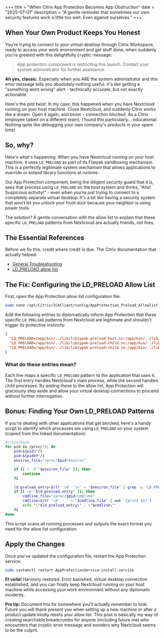 +++
title = "When Citrix App Protection Becomes App Obstruction"
date = "2025-07-01"
description = "A gentle reminder that sometimes our own security features work a little too well. Even against ourselves."
+++

## When Your Own Product Keeps You Honest

You're trying to connect to your virtual desktop through Citrix Workspace, ready to access your work environment and get stuff done, when suddenly you're greeted with this delightfully cryptic message:

> App protection component is restricting this launch. Contact your system administrator for further assistance.

**Ah yes, classic.** Especially when you ARE the system administrator and this error message tells you absolutely nothing useful. It's like getting a "something went wrong" alert - technically accurate, but not exactly actionable.

Here's the plot twist: In my case, this happened when you have Nextcloud running on your host machine. Close Nextcloud, and suddenly Citrix works like a dream. Open it again, and boom - connection blocked. As a Citrix employee (albeit on a different team), I found this particularly... educational. Nothing quite like debugging your own company's products in your spare time!

## So, why?

Here's what's happening: When you have Nextcloud running on your host machine, it uses `LD_PRELOAD` as part of its Flatpak sandboxing mechanism. This is a perfectly legitimate system mechanism that allows applications to override or extend library functions at runtime.

Our App Protection component, being the diligent security guard that it is, sees that process using `LD_PRELOAD` on the host system and thinks, "Aha! Suspicious activity!" - even when you're just trying to connect to a completely separate virtual desktop. It's a bit like having a security system that won't let you unlock your front door because your neighbor is using power tools.

The solution? A gentle conversation with the allow list to explain that these specific `LD_PRELOAD` patterns from Nextcloud are actually friends, not foes.

## The Essential References

Before we fix this, credit where credit is due. The Citrix documentation that actually helped:

- [General Troubleshooting](https://docs.citrix.com/en-us/citrix-workspace-app/app-protection/troubleshoot/generic-troubleshooting-scenarios.html)
- [LD_PRELOAD allow list](https://docs.citrix.com/en-us/citrix-workspace-app/app-protection/configure/configure-allowlist-for-ld-preload)

## The Fix: Configuring the LD_PRELOAD Allow List

First, open the App Protection allow list configuration file:

```bash
sudo nano /opt/Citrix/ICAClient/config/AppProtection_Preload_Allowlist.json
```

Add the following entries to diplomatically inform App Protection that these specific `LD_PRELOAD` patterns from Nextcloud are legitimate and shouldn't trigger its protective instincts:

```json
{
  "LD_PRELOAD=/app/bin/../lib/libzypak-preload-host.so:/app/bin/../lib/libzypak-preload-host-spawn-strategy.so:/app/bin/../lib/libzypak-preload-host-spawn-strategy-close.so" : "Nextcloud",
  "LD_PRELOAD=/app/bin/../lib/libzypak-preload-child.so:/app/bin/../lib/libzypak-preload-child-spawn-strategy.so" : "/app/lib/com.nextcloud.talk/Nextcloud",
  "LD_PRELOAD=/app/bin/../lib/libzypak-preload-child.so:/app/bin/../lib/libzypak-preload-child-spawn-strategy.so" : "/app/lib/com.nextcloud.talk/Nextcloud"
}
```

### What do these entries mean?

Each line maps a specific `LD_PRELOAD` pattern to the application that uses it. The first entry handles Nextcloud's main process, while the second handles child processes. By adding these to the allow list, App Protection will graciously step aside and allow your virtual desktop connections to proceed without further interrogation.

## Bonus: Finding Your Own LD_PRELOAD Patterns

If you're dealing with other applications that get blocked, here's a handy script to identify which processes are using `LD_PRELOAD` on your system (copied from the linked documentation):

```bash
#!/bin/bash
for pid in /proc/*/; do
    pid=${pid%*/}
    pid=${pid##*/}
    environ_file="/proc/$pid/environ"

    if [[ ! -f "$environ_file" ]]; then
        continue
    fi

    ld_preload_entry=$(tr '\0' '\n' < "$environ_file" | grep -w "LD_PRELOAD")
    if [[ -n "$ld_preload_entry" ]]; then
        cmdline_file="/proc/$pid/cmdline"
        cmdline=$(tr '\0' ' ' < "$cmdline_file" | awk '{print $1}')
        echo "\"$ld_preload_entry\" : \"$cmdline\""
    fi
done
```

This script scans all running processes and outputs the exact format you need for the allow list configuration.

## Apply the Changes

Once you've updated the configuration file, restart the App Protection service:

```bash
sudo systemctl restart AppProtectionService-install.service
```

**Et voilà!** Harmony restored. Error banished, virtual desktop connection established, and you can finally keep Nextcloud running on your host machine while accessing your work environment without any diplomatic incidents.

**Pro tip:** Document this fix somewhere you'll actually remember to look. Future you will thank present you when setting up a new machine or after a product update kindly resets your allow list. This post is basically my way of creating searchable breadcrumbs for anyone (including future me) who encounters that cryptic error message and wonders why Nextcloud seems to be the culprit.
